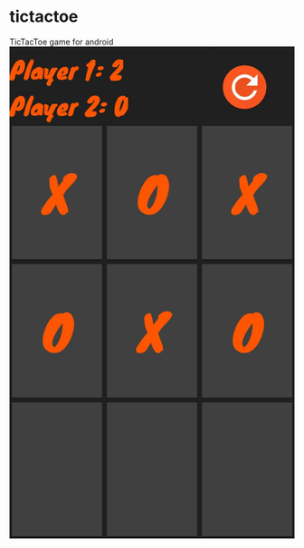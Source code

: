 # tictactoe
TicTacToe game for android
![](https://github.com/mfurkany/tictactoe/blob/master/ss.jpeg)
